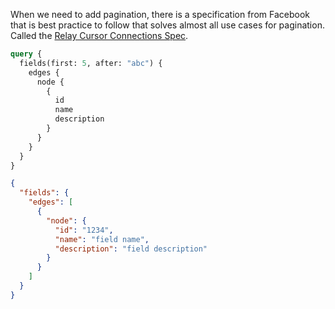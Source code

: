 When we need to add pagination, there is a specification from Facebook that is best practice to follow that solves almost all use cases for pagination. Called the [Relay Cursor Connections Spec](https://facebook.github.io/relay/graphql/connections.htm).

```graphql
query {
  fields(first: 5, after: "abc") {
    edges {
      node {
        {
          id
          name
          description
        }
      }
    }
  }
}
```

```json
{
  "fields": {
    "edges": [
      {
        "node": {
          "id": "1234",
          "name": "field name",
          "description": "field description"
        }
      }
    ]
  }
}
```
